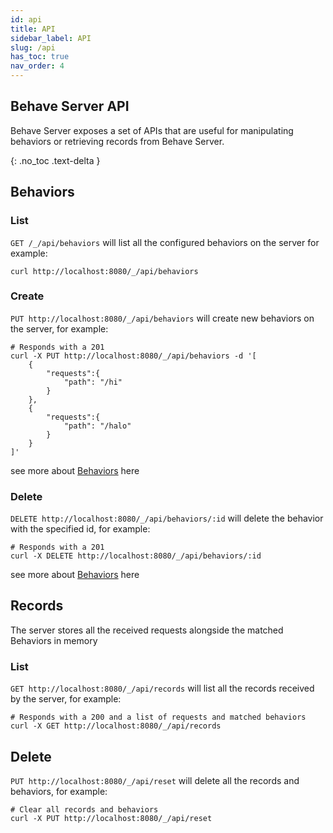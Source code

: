 ```yaml
---
id: api
title: API
sidebar_label: API
slug: /api
has_toc: true
nav_order: 4
---
```


## Behave Server API

Behave Server exposes a set of APIs that are useful for manipulating behaviors or retrieving records from 
Behave Server.

<!-- ## Table of contents -->
{: .no_toc .text-delta }

## Behaviors 

### List

`GET /_/api/behaviors` will list all the configured behaviors on the server for example:

```shell script
curl http://localhost:8080/_/api/behaviors 
```
### Create

`PUT http://localhost:8080/_/api/behaviors` will create new behaviors on the server, for example:

```shell script
# Responds with a 201
curl -X PUT http://localhost:8080/_/api/behaviors -d '[
    {
        "requests":{
            "path": "/hi"
        }
    },
    {
        "requests":{
            "path": "/halo"
        }
    }
]'
```

see more about [Behaviors](guide.md) here

### Delete

`DELETE http://localhost:8080/_/api/behaviors/:id` will delete the behavior with the specified id, for example:

```shell
# Responds with a 201
curl -X DELETE http://localhost:8080/_/api/behaviors/:id
```

see more about [Behaviors](guide.md) here


## Records

The server stores all the received requests alongside the matched Behaviors in memory

### List

`GET http://localhost:8080/_/api/records` will list all the records received by the server, for example:

```shell
# Responds with a 200 and a list of requests and matched behaviors
curl -X GET http://localhost:8080/_/api/records
```

## Delete
`PUT http://localhost:8080/_/api/reset` will delete all the records and behaviors, for example:

```shell
# Clear all records and behaviors
curl -X PUT http://localhost:8080/_/api/reset
```